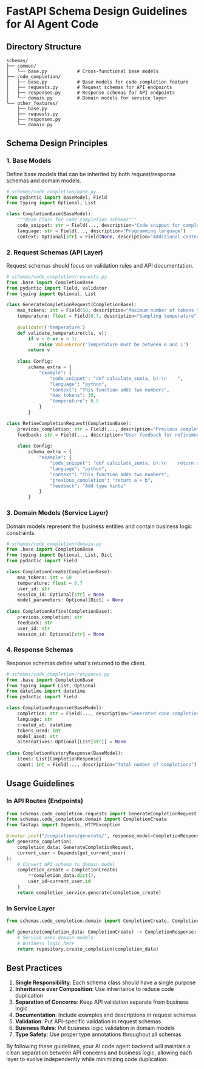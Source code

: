 # FastAPI Schema Design Guidelines for AI Agent Code

## Directory Structure

```
schemas/
├── common/
│   └── base.py           # Cross-functional base models
├── code_completion/
│   ├── base.py           # Base models for code completion feature
│   ├── requests.py       # Request schemas for API endpoints
│   ├── responses.py      # Response schemas for API endpoints
│   └── domain.py         # Domain models for service layer
└── other_features/
    ├── base.py
    ├── requests.py
    ├── responses.py
    └── domain.py
```

## Schema Design Principles

### 1. Base Models

Define base models that can be inherited by both request/response schemas and domain models.

```python
# schemas/code_completion/base.py
from pydantic import BaseModel, Field
from typing import Optional, List

class CompletionBase(BaseModel):
    """Base class for code completion schemas"""
    code_snippet: str = Field(..., description="Code snippet for completion")
    language: str = Field(..., description="Programming language")
    context: Optional[str] = Field(None, description="Additional context for completion")
```

### 2. Request Schemas (API Layer)

Request schemas should focus on validation rules and API documentation.

```python
# schemas/code_completion/requests.py
from .base import CompletionBase
from pydantic import Field, validator
from typing import Optional, List

class GenerateCompletionRequest(CompletionBase):
    max_tokens: int = Field(50, description="Maximum number of tokens to generate")
    temperature: float = Field(0.7, description="Sampling temperature")
    
    @validator('temperature')
    def validate_temperature(cls, v):
        if v < 0 or v > 1:
            raise ValueError('Temperature must be between 0 and 1')
        return v
    
    class Config:
        schema_extra = {
            "example": {
                "code_snippet": "def calculate_sum(a, b):\n    ",
                "language": "python",
                "context": "This function adds two numbers",
                "max_tokens": 30,
                "temperature": 0.5
            }
        }

class RefineCompletionRequest(CompletionBase):
    previous_completion: str = Field(..., description="Previous completion to refine")
    feedback: str = Field(..., description="User feedback for refinement")
    
    class Config:
        schema_extra = {
            "example": {
                "code_snippet": "def calculate_sum(a, b):\n    return a + b",
                "language": "python",
                "context": "This function adds two numbers",
                "previous_completion": "return a + b",
                "feedback": "Add type hints"
            }
        }
```

### 3. Domain Models (Service Layer)

Domain models represent the business entities and contain business logic constraints.

```python
# schemas/code_completion/domain.py
from .base import CompletionBase
from typing import Optional, List, Dict
from pydantic import Field

class CompletionCreate(CompletionBase):
    max_tokens: int = 50
    temperature: float = 0.7
    user_id: str
    session_id: Optional[str] = None
    model_parameters: Optional[Dict] = None
    
class CompletionRefine(CompletionBase):
    previous_completion: str
    feedback: str
    user_id: str
    session_id: Optional[str] = None
```

### 4. Response Schemas

Response schemas define what's returned to the client.

```python
# schemas/code_completion/responses.py
from .base import CompletionBase
from typing import List, Optional
from datetime import datetime
from pydantic import Field

class CompletionResponse(BaseModel):
    completion: str = Field(..., description="Generated code completion")
    language: str
    created_at: datetime
    tokens_used: int
    model_used: str
    alternatives: Optional[List[str]] = None
    
class CompletionHistoryResponse(BaseModel):
    items: List[CompletionResponse]
    count: int = Field(..., description="Total number of completions")
```

## Usage Guidelines

### In API Routes (Endpoints)

```python
from schemas.code_completion.requests import GenerateCompletionRequest
from schemas.code_completion.domain import CompletionCreate
from fastapi import Depends, HTTPException

@router.post("/completions/generate/", response_model=CompletionResponse)
def generate_completion(
    completion_data: GenerateCompletionRequest,
    current_user = Depends(get_current_user)
):
    # Convert API schema to domain model
    completion_create = CompletionCreate(
        **completion_data.dict(),
        user_id=current_user.id
    )
    return completion_service.generate(completion_create)
```

### In Service Layer

```python
from schemas.code_completion.domain import CompletionCreate, CompletionRefine

def generate(completion_data: CompletionCreate) -> CompletionResponse:
    # Service uses domain models
    # Business logic here
    return repository.create_completion(completion_data)
```

## Best Practices

1. **Single Responsibility**: Each schema class should have a single purpose
2. **Inheritance over Composition**: Use inheritance to reduce code duplication
3. **Separation of Concerns**: Keep API validation separate from business logic
4. **Documentation**: Include examples and descriptions in request schemas
5. **Validation**: Put API-specific validation in request schemas
6. **Business Rules**: Put business logic validation in domain models
7. **Type Safety**: Use proper type annotations throughout all schemas

By following these guidelines, your AI code agent backend will maintain a clean separation between API concerns and business logic, allowing each layer to evolve independently while minimizing code duplication.